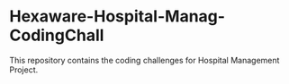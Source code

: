 # Hexaware-Hospital-Manag-CodingChall
This repository contains the coding challenges for Hospital Management Project.
